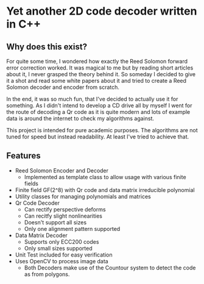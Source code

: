 # Yet another 2D code decoder written in C++

## Why does this exist?

For quite some time, I wondered how exactly the Reed Solomon forward error correction worked.
It was magical to me but by reading short articles about it, I never grasped the theory behind it.
So someday I decided to give it a shot and read some white papers about it and tried to create a Reed Solomon decoder and encoder from scratch.

In the end, it was so much fun, that I've decided to actually use it for something. As I didn't intend to develop a CD drive all by myself I went for the route of decoding a Qr code as it is quite modern and lots of example data is around the internet to check my algorithms against.

This project is intended for pure academic purposes.
The algorithms are not tuned for speed but instead readability. At least I've tried to achieve that.

## Features

* Reed Solomon Encoder and Decoder
    * Implemented as template class to allow usage with various finite fields
* Finite field GF(2^8) with Qr code and data matrix irreducible polynomial
* Utility classes for managing polynomials and matrices
* Qr Code Decoder
    * Can rectify perspective deforms
    * Can recitfy slight nonlinearities
    * Doesn't support all sizes
    * Only one alignment pattern supported
* Data Matrix Decoder
    * Supports only ECC200 codes
    * Only small sizes supported
* Unit Test included for easy verification
* Uses OpenCV to process image data
    * Both Decoders make use of the Countour system to detect the code as from polygons.

